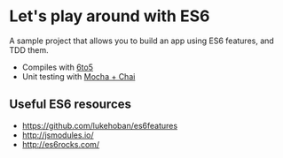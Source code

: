 # Let's play around with ES6

A sample project that allows you to build an app using ES6 features, and TDD them.

* Compiles with [6to5](https://github.com/sebmck/6to5)
* Unit testing with [Mocha + Chai](http://mochajs.org/)

## Useful ES6 resources

* https://github.com/lukehoban/es6features
* http://jsmodules.io/
* http://es6rocks.com/
